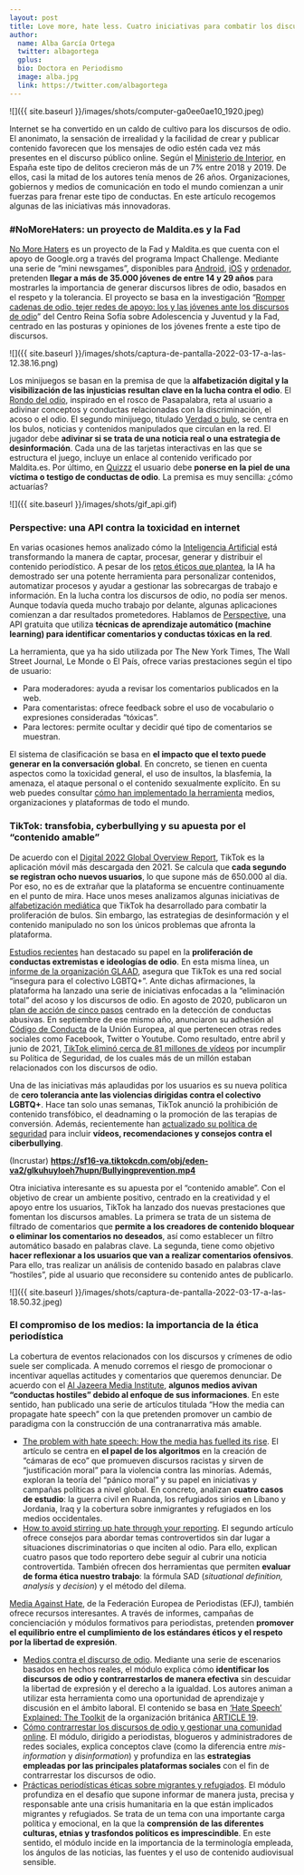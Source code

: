 ```yaml
---
layout: post
title: Love more, hate less. Cuatro iniciativas para combatir los discursos de odio en internet
author:
  name: Alba García Ortega
  twitter: albagortega
  gplus:  
  bio: Doctora en Periodismo
  image: alba.jpg
  link: https://twitter.com/albagortega
---
```

![]({{ site.baseurl }}/images/shots/computer-ga0ee0ae10_1920.jpeg)

Internet se ha convertido en un caldo de cultivo para los discursos de odio. El anonimato, la sensación de irrealidad y la facilidad de crear y publicar contenido favorecen que los mensajes de odio estén cada vez más presentes en el discurso público online. Según el [Ministerio de Interior](http://www.interior.gob.es/documents/10180/11389243/Informe+delitos+de+odio+2019.pdf/d6099798-453c-4a27-aa70-3664f94e1d52), en España este tipo de delitos crecieron más de un 7% entre 2018 y 2019. De ellos, casi la mitad de los autores tenía menos de 26 años. Organizaciones, gobiernos y medios de comunicación en todo el mundo comienzan a unir fuerzas para frenar este tipo de conductas. En este artículo recogemos algunas de las iniciativas más innovadoras. 

### **\#NoMoreHaters: un proyecto de Maldita.es y la Fad**

[No More Haters](https://nomorehaters.es/project.html) es un proyecto de la Fad y Maldita.es que cuenta con el apoyo de Google.org a través del programa Impact Challenge. Mediante una serie de “mini newsgames”, disponibles para [Android](https://play.google.com/store/apps/details?id=es.nomorehaters.app), [iOS](https://apps.apple.com/es/app/no-more-haters/id1559252097) y [ordenador](https://play.nomorehaters.es/home), pretenden **llegar a más de 35.000 jóvenes de entre 14 y 29 años** para mostrarles la importancia de generar discursos libres de odio, basados en el respeto y la tolerancia. El proyecto se basa en la investigación “[Romper cadenas de odio, tejer redes de apoyo: los y las jóvenes ante los discursos de odio](https://nomorehaters.es/investigation.html)” del Centro Reina Sofía sobre Adolescencia y Juventud y la Fad, centrado en las posturas y opiniones de los jóvenes frente a este tipo de discursos.

![]({{ site.baseurl }}/images/shots/captura-de-pantalla-2022-03-17-a-las-12.38.16.png)

Los minijuegos se basan en la premisa de que la **alfabetización digital y la visibilización de las injusticias resultan clave en la lucha contra el odio**. El [Rondo del odio](https://play.nomorehaters.es/rondo), inspirado en el rosco de Pasapalabra, reta al usuario a adivinar conceptos y conductas relacionadas con la discriminación, el acoso o el odio. El segundo minijuego, titulado [Verdad o bulo](https://play.nomorehaters.es/cards), se centra en los bulos, noticias y contenidos manipulados que circulan en la red. El jugador debe **adivinar si se trata de una noticia real o una estrategia de desinformación**. Cada una de las tarjetas interactivas en las que se estructura el juego, incluye un enlace al contenido verificado por Maldita.es. Por último, en [Quizzz](https://play.nomorehaters.es/quiz) el usuario debe **ponerse en la piel de una víctima o testigo de conductas de odio**. La premisa es muy sencilla: ¿cómo actuarías?

![]({{ site.baseurl }}/images/shots/gif_api.gif)

### **Perspective: una API contra la toxicidad en internet**

En varias ocasiones hemos analizado cómo la [Inteligencia Artificial](https://mip.umh.es/blog/2021/11/24/recursos-para-utilizar-la-inteligencia-artificial-en-el-periodismo/) está transformando la manera de captar, procesar, generar y distribuir el contenido periodístico. A pesar de los [retos éticos que plantea](https://mip.umh.es/blog/2022/02/08/retos-eticos-de-la-inteligencia-artificial-en-los-medios-de-comunicacion/), la IA ha demostrado ser una potente herramienta para personalizar contenidos, automatizar procesos y ayudar a gestionar las sobrecargas de trabajo e información. En la lucha contra los discursos de odio, no podía ser menos. Aunque todavía queda mucho trabajo por delante, algunas aplicaciones comienzan a dar resultados prometedores. Hablamos de [Perspective](https://www.perspectiveapi.com/), una API gratuita que utiliza **técnicas de aprendizaje automático (machine learning) para identificar comentarios y conductas tóxicas en la red**. 

La herramienta, que ya ha sido utilizada por The New York Times, The Wall Street Journal, Le Monde o El País, ofrece varias prestaciones según el tipo de usuario: 

* Para moderadores: ayuda a revisar los comentarios publicados en la web. 
* Para comentaristas: ofrece feedback sobre el uso de vocabulario o expresiones consideradas “tóxicas”.
* Para lectores: permite ocultar y decidir qué tipo de comentarios se muestran.

El sistema de clasificación se basa en **el impacto que el texto puede generar en la conversación global**. En concreto, se tienen en cuenta aspectos como la toxicidad general, el uso de insultos, la blasfemia, la amenaza, el ataque personal o el contenido sexualmente explícito. En su web puedes consultar [cómo han implementado la herramienta](https://www.perspectiveapi.com/case-studies/) medios, organizaciones y plataformas de todo el mundo. 

### **TikTok: transfobia, cyberbullying y su apuesta por el “contenido amable”**

De acuerdo con el [Digital 2022 Global Overview Report](https://www.hootsuite.com/resources/digital-trends), TikTok es la aplicación móvil más descargada den 2021. Se calcula que **cada segundo se registran ocho nuevos usuarios**, lo que supone más de 650.000 al día. Por eso, no es de extrañar que la plataforma se encuentre continuamente en el punto de mira. Hace unos meses analizamos algunas iniciativas de [alfabetización mediática](https://mip.umh.es/blog/2021/10/27/tiktok-desinformacion-alfabetizacion-mediatica/) que TikTok ha desarrollado para combatir la proliferación de bulos. Sin embargo, las estrategias de desinformación y el contenido manipulado no son los únicos problemas que afronta la plataforma.

[Estudios recientes](https://www.isdglobal.org/isd-publications/hatescape-an-in-depth-analysis-of-extremism-and-hate-speech-on-tiktok/) han destacado su papel en la **proliferación de conductas extremistas e ideologías de odio**. En esta misma línea, un [informe de la organización GLAAD](https://www.glaad.org/sites/default/files/images/2021-05/GLAAD%20SOCIAL%20MEDIA%20SAFETY%20INDEX_0.pdf), asegura que TikTok es una red social “insegura para el colectivo LGBTQ+”. Ante dichas afirmaciones, la plataforma ha lanzado una serie de iniciativas enfocadas a la “eliminación total” del acoso y los discursos de odio. En agosto de 2020, publicaron un [plan de acción de cinco pasos](https://newsroom.tiktok.com/en-us/countering-hate-on-tiktok) centrado en la detección de conductas abusivas. En septiembre de ese mismo año, anunciaron su adhesión al [Código de Conducta](https://ec.europa.eu/info/policies/justice-and-fundamental-rights/combatting-discrimination/racism-and-xenophobia/eu-code-conduct-countering-illegal-hate-speech-online_en) de la Unión Europea, al que pertenecen otras redes sociales como Facebook, Twitter o Youtube. Como resultado, entre abril y junio de 2021, [TikTok eliminó cerca de 81 millones de vídeos](https://newsroom.tiktok.com/en-us/our-continued-fight-against-hate-and-harassment) por incumplir su Política de Seguridad, de los cuales más de un millón estaban relacionados con los discursos de odio.

Una de las iniciativas más aplaudidas por los usuarios es su nueva política de **cero tolerancia ante las violencias dirigidas contra el colectivo LGBTQ+**. Hace tan solo unas semanas, TikTok anunció la prohibición de contenido transfóbico, el deadnaming o la promoción de las terapias de conversión. Además, recientemente han [actualizado su política de seguridad](https://www.tiktok.com/safety/en-us/bullying-prevention/) para incluir **vídeos, recomendaciones y consejos contra el ciberbullying**. 

(Incrustar) **<https://sf16-va.tiktokcdn.com/obj/eden-va2/glkuhuyloeh7hupn/Bullyingprevention.mp4>**

Otra iniciativa interesante es su apuesta por el “contenido amable”. Con el objetivo de crear un ambiente positivo, centrado en la creatividad y el apoyo entre los usuarios, TikTok ha lanzado dos nuevas prestaciones que fomentan los discursos amables. La primera se trata de un sistema de filtrado de comentarios que **permite a los creadores de contenido bloquear o eliminar los comentarios no deseados**, así como establecer un filtro automático basado en palabras clave. La segunda, tiene como objetivo **hacer reflexionar a los usuarios que van a realizar comentarios ofensivos**. Para ello, tras realizar un análisis de contenido basado en palabras clave “hostiles”, pide al usuario que reconsidere su contenido antes de publicarlo.

![]({{ site.baseurl }}/images/shots/captura-de-pantalla-2022-03-17-a-las-18.50.32.jpeg)

### **El compromiso de los medios: la importancia de la ética periodística**

La cobertura de eventos relacionados con los discursos y crímenes de odio suele ser complicada. A menudo corremos el riesgo de promocionar o incentivar aquellas actitudes y comentarios que queremos denunciar. De acuerdo con el [Al Jazeera Media Institute](https://institute.aljazeera.net/en), **algunos medios avivan “conductas hostiles” debido al enfoque de sus informaciones**. En este sentido, han publicado una serie de artículos titulada “​​How the media can propagate hate speech” con la que pretenden promover un cambio de paradigma con la construcción de una contranarrativa más amable. 

* [The problem with hate speech: How the media has fuelled its rise](https://institute.aljazeera.net/en/ajr/article/1697). El artículo se centra en **el papel de los algoritmos** en la creación de “cámaras de eco” que promueven discursos racistas y sirven de “justificación moral” para la violencia contra las minorías. Además, exploran la teoría del “pánico moral” y su papel en iniciativas y campañas políticas a nivel global. En concreto, analizan **cuatro casos de estudio**: la guerra civil en Ruanda, los refugiados sirios en Líbano y Jordania, Iraq y la cobertura sobre inmigrantes y refugiados en los medios occidentales. 
* [How to avoid stirring up hate through your reporting](https://institute.aljazeera.net/en/ajr/article/1702). El segundo artículo ofrece consejos para abordar temas controvertidos sin dar lugar a situaciones discriminatorias o que inciten al odio. Para ello, explican cuatro pasos que todo reportero debe seguir al cubrir una noticia controvertida. También ofrecen dos herramientas que permiten **evaluar de forma ética nuestro trabajo**: la fórmula SAD (*situational definition, analysis* y *decision*) y el método del dilema. 

[Media Against Hate](http://europeanjournalists.org/mediaagainsthate/), de la Federación Europea de Periodistas (EFJ), también ofrece recursos interesantes. A través de informes, campañas de concienciación y módulos formativos para periodistas, pretenden **promover el equilibrio entre el cumplimiento de los estándares éticos y el respeto por la libertad de expresión**.

* [Medios contra el discurso de odio](https://europeanjournalists.org/mediaagainsthate/online-module-media-against-hate-speech/). Mediante una serie de escenarios basados en hechos reales, el módulo explica cómo **identificar los discursos de odio y contrarrestarlos de manera efectiva** sin descuidar la libertad de expresión y el derecho a la igualdad. Los autores animan a utilizar esta herramienta como una oportunidad de aprendizaje y discusión en el ámbito laboral. El contenido se basa en [‘Hate Speech’ Explained: The Toolkit](https://www.article19.org/data/files/medialibrary/38231/'Hate-Speech'-Explained---A-Toolkit-%282015-Edition%29.pdf) de la organización británica [ARTICLE 19](https://www.article19.org/).
* [Cómo contrarrestar los discursos de odio y gestionar una comunidad online](https://europeanjournalists.org/mediaagainsthate/online-module-how-to-counter-hate-speech-and-manage-an-online-community/). El módulo, dirigido a periodistas, blogueros y administradores de redes sociales, explica conceptos clave (como la diferencia entre *mis-information* y *disinformation*) y profundiza en las **estrategias empleadas por las principales plataformas sociales** con el fin de contrarrestar los discursos de odio. 
* [Prácticas periodísticas éticas sobre migrantes y refugiados](https://europeanjournalists.org/mediaagainsthate/ethical-journalism-practices-on-migrants-and-refugees/). El módulo profundiza en el desafío que supone informar de manera justa, precisa y responsable ante una crisis humanitaria en la que están implicados migrantes y refugiados. Se trata de un tema con una importante carga política y emocional, en la que la **comprensión de las diferentes culturas, etnias y trasfondos políticos es imprescindible**. En este sentido, el módulo incide en la importancia de la terminología empleada, los ángulos de las noticias, las fuentes y el uso de contenido audiovisual sensible.